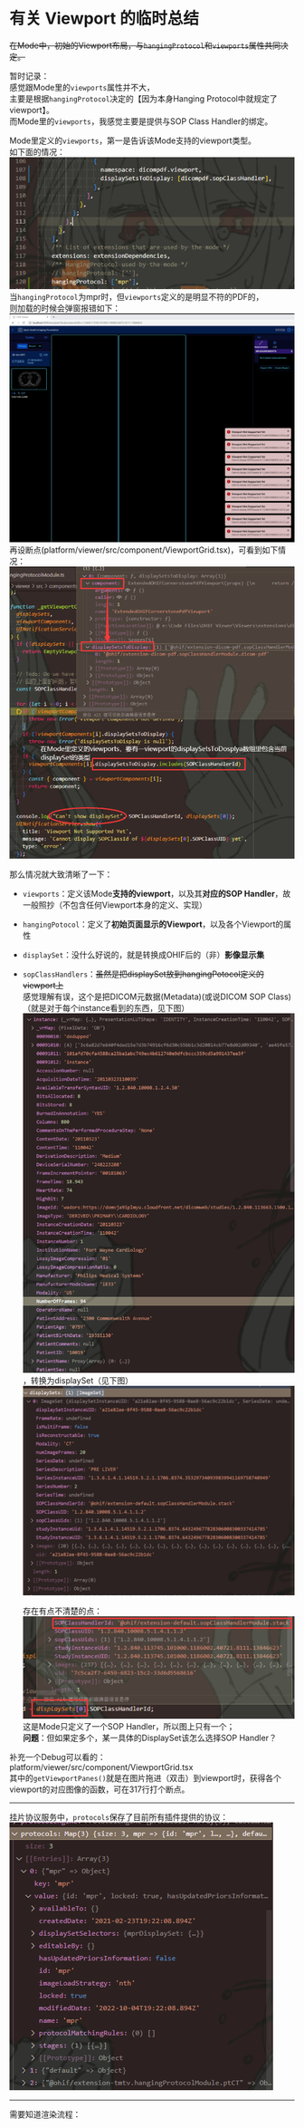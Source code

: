 # 有关 Viewport 的临时总结

~~在Mode中，初始的Viewport布局，与`hangingProtocol`和`viewports`属性共同决定。~~

暂时记录：  
感觉跟Mode里的`viewports`属性并不大，  
主要是根据`hangingProtocol`决定的【因为本身Hanging Protocol中就规定了viewport】。  
而Mode里的`viewports`，我感觉主要是提供与SOP Class Handler的绑定。

Mode里定义的`viewports`，第一是告诉该Mode支持的viewport类型。  
如下面的情况：  
![图 2](images/5.Viewport%2BHangingProtocol%2BDisplaySet--03-29_04-16-36.png)  
当`hangingProtocol`为mpr时，但`viewports`定义的是明显不符的PDF的，  
则加载的时候会弹窗报错如下：  
![图 3](images/5.Viewport%2BHangingProtocol%2BDisplaySet--03-29_04-17-32.png)  
再设断点(platform/viewer/src/component/ViewportGrid.tsx)，可看到如下情况：  
![图 4](images/5.Viewport%2BHangingProtocol%2BDisplaySet--03-29_04-23-57.png)

那么情况就大致清晰了一下：

* `viewports`：定义该Mode**支持的viewport**，以及其**对应的SOP Handler**，故一般照抄（不包含任何Viewport本身的定义、实现）
* `hangingPotocol`：定义了**初始页面显示的Viewport**，以及各个Viewport的属性
* `displaySet`：没什么好说的，就是转换成OHIF后的（非）**影像显示集**
* `sopClassHandlers`：~~虽然是把displaySet放到hangingPotocol定义的viewport上~~  
  感觉理解有误，这个是把DICOM元数据(Metadata)(或说DICOM SOP Class)（就是对于每个instance看到的东西，见下图）
  ![图 6](images/5.Viewport%2BHangingProtocol%2BDisplaySet--03-31_04-01-45.png)  
  ，转换为displaySet（见下图）  
  ![图 7](images/5.Viewport%2BHangingProtocol%2BDisplaySet--03-31_04-02-09.png)  

  存在有点不清楚的点：
  ![图 5](images/5.Viewport%2BHangingProtocol%2BDisplaySet--03-29_04-28-02.png)  
  这是Mode只定义了一个SOP Handler，所以图上只有一个；  
  **问题**：但如果定多个，某一具体的DisplaySet该怎么选择SOP Handler？

补充一个Debug可以看的：  
platform/viewer/src/component/ViewportGrid.tsx  
其中的`getViewportPanes()`就是在图片拖进（双击）到viewport时，获得各个viewport的对应图像的函数，可在317行打个断点。

---

挂片协议服务中，`protocols`保存了目前所有插件提供的协议：
![图 1](images/5.Viewport%2BHangingProtocol%2BDisplaySet--03-29_04-01-21.png)  

---

需要知道渲染流程：

